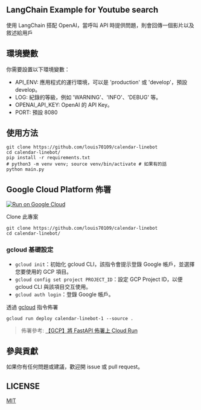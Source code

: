## LangChain Example for Youtube search

使用 LangChain 搭配 OpenAI，當呼叫 API 時提供問題，則會回傳一個影片以及敘述給用戶
## 環境變數

你需要設置以下環境變數：

- API_ENV: 應用程式的運行環境，可以是 'production' 或 'develop'，預設 develop。
- LOG: 紀錄的等級，例如 'WARNING'、'INFO'、'DEBUG' 等。
- OPENAI_API_KEY: OpenAI 的 API Key。
- PORT: 預設 8080


## 使用方法

```
git clone https://github.com/louis70109/calendar-linebot
cd calendar-linebot/
pip install -r requirements.txt
# python3 -m venv venv; source venv/bin/activate # 如果有的話
python main.py
```

## Google Cloud Platform 佈署

[![Run on Google Cloud](https://deploy.cloud.run/button.svg)](https://deploy.cloud.run)

Clone 此專案

```
git clone https://github.com/louis70109/calendar-linebot
cd calendar-linebot/
```

### gcloud 基礎設定

- `gcloud init`：初始化 gcloud CLI，該指令會提示登錄 Google 帳戶，並選擇您要使用的 GCP 項目。
- `gcloud config set project PROJECT_ID`：設定 GCP Project ID，以便 gcloud CLI 與該項目交互使用。
- `gcloud auth login`：登錄 Google 帳戶。

透過 [gcloud](https://cloud.google.com/sdk/docs/install?hl=zh-cn) 指令佈署

```
gcloud run deploy calendar-linebot-1 --source .
```

> 佈署參考: [【GCP】將 FastAPI 佈署上 Cloud Run](https://nijialin.com/2023/03/19/gcp-why-need-cloudrun-as-serverless/#5-%E4%BD%88%E7%BD%B2%E5%88%B0-Google-Cloud-Run)

## 參與貢獻

如果你有任何問題或建議，歡迎開 issue 或 pull request。

## LICENSE

[MIT](https://github.com/louis70109/youtube-search-langchain/blob/main/LICENSE)